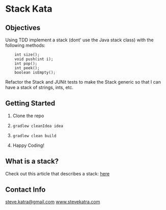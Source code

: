 # Stack Kata

## Objectives
Using TDD implement a stack (dont' use the Java stack class) with the following methods:

<pre><code>    int size();
    void push(int i);
    int pop();
    int peek();
    boolean isEmpty();</code></pre>

Refactor the Stack and JUNit tests to make the Stack generic so that I can have a stack of strings, ints, etc.

## Getting Started
1) Clone the repo
2) <pre><code>gradlew cleanIdea idea</code></pre>
3) <pre><code>gradlew clean build</code></pre>
4) Happy Coding!

## What is a stack?
Check out this article that describes a stack: [here](https://en.wikipedia.org/wiki/Stack_(abstract_data_type))

## Contact Info
steve.katra@gmail.com
www.stevekatra.com 